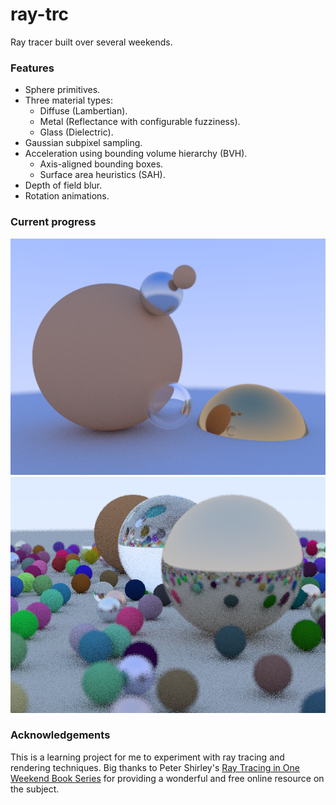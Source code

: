 # ray-trc
Ray tracer built over several weekends.

### Features
- Sphere primitives.
- Three material types:
    - Diffuse (Lambertian).
    - Metal (Reflectance with configurable fuzziness).
    - Glass (Dielectric).
- Gaussian subpixel sampling.
- Acceleration using bounding volume hierarchy (BVH).
    - Axis-aligned bounding boxes.
    - Surface area heuristics (SAH).
- Depth of field blur.
- Rotation animations.

### Current progress
![Progress thus far](https://raw.githubusercontent.com/CptnClaw/ray-trc/master/orot.png)
![Book 1 final](https://raw.githubusercontent.com/CptnClaw/ray-trc/master/final-dof0.png)

### Acknowledgements
This is a learning project for me to experiment with ray tracing and rendering techniques. 
Big thanks to Peter Shirley's [Ray Tracing in One Weekend Book Series](https://raytracing.github.io/)
for providing a wonderful and free online resource on the subject.